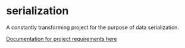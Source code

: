 # serialization
A constantly transforming project for the purpose of data serialization. 

[Documentation for project requirements here](https://www.cs.colostate.edu/~cs253/Spring18/Homework)
